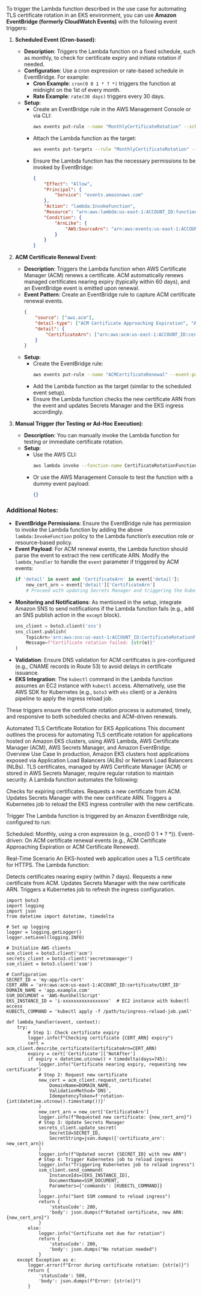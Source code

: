To trigger the Lambda function described in the use case for automating TLS certificate rotation in an EKS environment, you can use **Amazon EventBridge (formerly CloudWatch Events)** with the following event triggers:

1. **Scheduled Event (Cron-based)**:
   - **Description**: Triggers the Lambda function on a fixed schedule, such as monthly, to check for certificate expiry and initiate rotation if needed.
   - **Configuration**: Use a cron expression or rate-based schedule in EventBridge. For example:
     - **Cron Example**: `cron(0 0 1 * ? *)` triggers the function at midnight on the 1st of every month.
     - **Rate Example**: `rate(30 days)` triggers every 30 days.
   - **Setup**:
     - Create an EventBridge rule in the AWS Management Console or via CLI:
       ```bash
       aws events put-rule --name "MonthlyCertificateRotation" --schedule-expression "cron(0 0 1 * ? *)"
       ```
     - Attach the Lambda function as the target:
       ```bash
       aws events put-targets --rule "MonthlyCertificateRotation" --targets "Id=1,Arn=arn:aws:lambda:us-east-1:ACCOUNT_ID:function:CertificateRotationFunction"
       ```
     - Ensure the Lambda function has the necessary permissions to be invoked by EventBridge:
       ```json
       {
           "Effect": "Allow",
           "Principal": {
               "Service": "events.amazonaws.com"
           },
           "Action": "lambda:InvokeFunction",
           "Resource": "arn:aws:lambda:us-east-1:ACCOUNT_ID:function:CertificateRotationFunction",
           "Condition": {
               "ArnLike": {
                   "AWS:SourceArn": "arn:aws:events:us-east-1:ACCOUNT_ID:rule/MonthlyCertificateRotation"
               }
           }
       }
       ```

2. **ACM Certificate Renewal Event**:
   - **Description**: Triggers the Lambda function when AWS Certificate Manager (ACM) renews a certificate. ACM automatically renews managed certificates nearing expiry (typically within 60 days), and an EventBridge event is emitted upon renewal.
   - **Event Pattern**: Create an EventBridge rule to capture ACM certificate renewal events.
     ```json
     {
         "source": ["aws.acm"],
         "detail-type": ["ACM Certificate Approaching Expiration", "ACM Certificate Renewed"],
         "detail": {
             "CertificateArn": ["arn:aws:acm:us-east-1:ACCOUNT_ID:certificate/CERT_ID"]
         }
     }
     ```
   - **Setup**:
     - Create the EventBridge rule:
       ```bash
       aws events put-rule --name "ACMCertificateRenewal" --event-pattern '{"source":["aws.acm"],"detail-type":["ACM Certificate Approaching Expiration","ACM Certificate Renewed"],"detail":{"CertificateArn":["arn:aws:acm:us-east-1:ACCOUNT_ID:certificate/CERT_ID"]}}'
       ```
     - Add the Lambda function as the target (similar to the scheduled event setup).
     - Ensure the Lambda function checks the new certificate ARN from the event and updates Secrets Manager and the EKS ingress accordingly.

3. **Manual Trigger (for Testing or Ad-Hoc Execution)**:
   - **Description**: You can manually invoke the Lambda function for testing or immediate certificate rotation.
   - **Setup**:
     - Use the AWS CLI:
       ```bash
       aws lambda invoke --function-name CertificateRotationFunction --payload '{}' response.json
       ```
     - Or use the AWS Management Console to test the function with a dummy event payload:
       ```json
       {}
       ```

### Additional Notes:
- **EventBridge Permissions**: Ensure the EventBridge rule has permission to invoke the Lambda function by adding the above `lambda:InvokeFunction` policy to the Lambda function’s execution role or resource-based policy.
- **Event Payload**: For ACM renewal events, the Lambda function should parse the event to extract the new certificate ARN. Modify the `lambda_handler` to handle the `event` parameter if triggered by ACM events:
  ```python
  if 'detail' in event and 'CertificateArn' in event['detail']:
      new_cert_arn = event['detail']['CertificateArn']
      # Proceed with updating Secrets Manager and triggering the Kubernetes job
  ```
- **Monitoring and Notifications**: As mentioned in the setup, integrate Amazon SNS to send notifications if the Lambda function fails (e.g., add an SNS publish action in the `except` block).
  ```python
  sns_client = boto3.client('sns')
  sns_client.publish(
      TopicArn='arn:aws:sns:us-east-1:ACCOUNT_ID:CertificateRotationFailure',
      Message=f"Certificate rotation failed: {str(e)}"
  )
  ```
- **Validation**: Ensure DNS validation for ACM certificates is pre-configured (e.g., CNAME records in Route 53) to avoid delays in certificate issuance.
- **EKS Integration**: The `kubectl` command in the Lambda function assumes an EC2 instance with `kubectl` access. Alternatively, use the AWS SDK for Kubernetes (e.g., `boto3` with `eks` client) or a Jenkins pipeline to apply the ingress reload job.

These triggers ensure the certificate rotation process is automated, timely, and responsive to both scheduled checks and ACM-driven renewals.

Automated TLS Certificate Rotation for EKS Applications
This document outlines the process for automating TLS certificate rotation for applications hosted on Amazon EKS clusters, using AWS Lambda, AWS Certificate Manager (ACM), AWS Secrets Manager, and Amazon EventBridge.
Overview
Use Case
In production, Amazon EKS clusters host applications exposed via Application Load Balancers (ALBs) or Network Load Balancers (NLBs). TLS certificates, managed by AWS Certificate Manager (ACM) or stored in AWS Secrets Manager, require regular rotation to maintain security. A Lambda function automates the following:

Checks for expiring certificates.
Requests a new certificate from ACM.
Updates Secrets Manager with the new certificate ARN.
Triggers a Kubernetes job to reload the EKS ingress controller with the new certificate.

Trigger
The Lambda function is triggered by an Amazon EventBridge rule, configured to run:

Scheduled: Monthly, using a cron expression (e.g., cron(0 0 1 * ? *)).
Event-driven: On ACM certificate renewal events (e.g., ACM Certificate Approaching Expiration or ACM Certificate Renewed).

Real-Time Scenario
An EKS-hosted web application uses a TLS certificate for HTTPS. The Lambda function:

Detects certificates nearing expiry (within 7 days).
Requests a new certificate from ACM.
Updates Secrets Manager with the new certificate ARN.
Triggers a Kubernetes job to refresh the ingress configuration.
```
import boto3
import logging
import json
from datetime import datetime, timedelta

# Set up logging
logger = logging.getLogger()
logger.setLevel(logging.INFO)

# Initialize AWS clients
acm_client = boto3.client('acm')
secrets_client = boto3.client('secretsmanager')
ssm_client = boto3.client('ssm')

# Configuration
SECRET_ID = 'my-app/tls-cert'
CERT_ARN = 'arn:aws:acm:us-east-1:ACCOUNT_ID:certificate/CERT_ID'
DOMAIN_NAME = 'app.example.com'
SSM_DOCUMENT = 'AWS-RunShellScript'
EKS_INSTANCE_ID = 'i-xxxxxxxxxxxxxxxxx'  # EC2 instance with kubectl access
KUBECTL_COMMAND = 'kubectl apply -f /path/to/ingress-reload-job.yaml'

def lambda_handler(event, context):
    try:
        # Step 1: Check certificate expiry
        logger.info(f"Checking certificate {CERT_ARN} expiry")
        cert = acm_client.describe_certificate(CertificateArn=CERT_ARN)
        expiry = cert['Certificate']['NotAfter']
        if expiry < datetime.utcnow() + timedelta(days=745):
            logger.info("Certificate nearing expiry, requesting new certificate")
            # Step 2: Request new certificate
            new_cert = acm_client.request_certificate(
                DomainName=DOMAIN_NAME,
                ValidationMethod='DNS',
                IdempotencyToken=f'rotation-{int(datetime.utcnow().timestamp())}'
            )
            new_cert_arn = new_cert['CertificateArn']
            logger.info(f"Requested new certificate: {new_cert_arn}")
            # Step 3: Update Secrets Manager
            secrets_client.update_secret(
                SecretId=SECRET_ID,
                SecretString=json.dumps({'certificate_arn': new_cert_arn})
            )
            logger.info(f"Updated secret {SECRET_ID} with new ARN")
            # Step 4: Trigger Kubernetes job to reload ingress
            logger.info("Triggering Kubernetes job to reload ingress")
            ssm_client.send_command(
                InstanceIds=[EKS_INSTANCE_ID],
                DocumentName=SSM_DOCUMENT,
                Parameters={'commands': [KUBECTL_COMMAND]}
            )
            logger.info("Sent SSM command to reload ingress")
            return {
                'statusCode': 200,
                'body': json.dumps(f"Rotated certificate, new ARN: {new_cert_arn}")
            }
        else:
            logger.info("Certificate not due for rotation")
            return {
                'statusCode': 200,
                'body': json.dumps("No rotation needed")
            }
    except Exception as e:
        logger.error(f"Error during certificate rotation: {str(e)}")
        return {
            'statusCode': 500,
            'body': json.dumps(f"Error: {str(e)}")
        }

```
